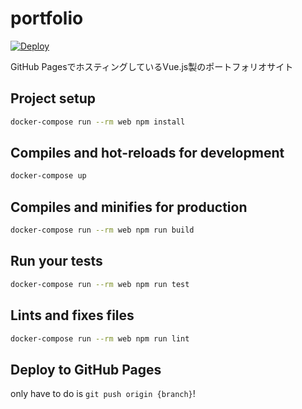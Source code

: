 # portfolio

[![Deploy](https://github.com/Fukkatsuso/portfolio/workflows/Deploy/badge.svg)](https://github.com/Fukkatsuso/portfolio/actions?query=workflow%3ADeploy)

GitHub PagesでホスティングしているVue.js製のポートフォリオサイト

## Project setup

```sh
docker-compose run --rm web npm install
```

## Compiles and hot-reloads for development

```sh
docker-compose up
```

## Compiles and minifies for production

```sh
docker-compose run --rm web npm run build
```

## Run your tests

```sh
docker-compose run --rm web npm run test
```

## Lints and fixes files

```sh
docker-compose run --rm web npm run lint
```

## Deploy to GitHub Pages

only have to do is `git push origin {branch}`!